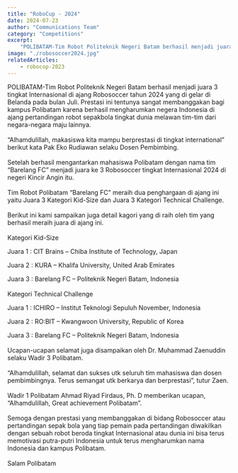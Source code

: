 ```yaml
---
title: "RoboCup - 2024"
date: 2024-07-23
author: "Communications Team"
category: "Competitions"
excerpt:
    "POLIBATAM-Tim Robot Politeknik Negeri Batam berhasil menjadi juara 3 tingkat Internasional di ajang Robosoccer tahun 2024 yang di gelar di Belanda pada bulan Juli."
image: "./robosoccer2024.jpg"
relatedArticles:
    - robocop-2023
---
```

POLIBATAM-Tim Robot Politeknik Negeri Batam berhasil menjadi juara 3 tingkat Internasional di ajang Robosoccer tahun 2024 yang di gelar di Belanda pada bulan Juli. Prestasi ini tentunya sangat membanggakan bagi kampus Polibatam karena berhasil mengharumkan negera Indonesia di ajang pertandingan robot sepakbola tingkat dunia melawan tim-tim dari negara-negara maju lainnya.
<br/>
<br/>
“Alhamdulillah, makasiswa kita mampu berprestasi di tingkat international” berikut kata Pak Eko Rudiawan selaku Dosen Pembimbing.
<br/>
<br/>
Setelah berhasil mengantarkan mahasiswa Polibatam dengan nama tim “Barelang FC” menjadi juara ke 3 Robosoccer tingkat Internasional 2024 di negeri Kincir Angin itu.
<br/>
<br/>
Tim Robot Polibatam “Barelang FC” meraih dua penghargaan di ajang ini yaitu Juara 3 Kategori Kid-Size dan Juara 3 Kategori Technical Challenge.
<br/>
<br/>
Berikut ini kami sampaikan juga detail kagori yang di raih oleh tim yang berhasil meraih juara di ajang ini.
<br/>
<br/>
Kategori Kid-Size

Juara 1 : CIT Brains – Chiba Institute of Technology, Japan

Juara 2 : KURA – Khalifa University, United Arab Emirates

Juara 3 : Barelang FC – Politeknik Negeri Batam, Indonesia
<br/>
<br/>
Kategori Technical Challenge

Juara 1 : ICHIRO – Institut Teknologi Sepuluh November, Indonesia

Juara 2 : RO:BIT – Kwangwoon University, Republic of Korea

Juara 3 : Barelang FC – Politeknik Negeri Batam, Indonesia
<br/>
<br/>
Ucapan-ucapan selamat juga disampaikan oleh Dr. Muhammad Zaenuddin selaku Wadir 3 Polibatam.
<br/>
<br/>
“Alhamdulillah, selamat dan sukses utk seluruh tim mahasiswa dan dosen pembimbingnya. Terus semangat utk berkarya dan berprestasi”, tutur Zaen.
<br/>
<br/>
Wadir 1 Polibatam Ahmad Riyad Firdaus, Ph. D memberikan ucapan, “Alhamdulillah, Great achievement Polibatam”.
<br/>
<br/>
Semoga dengan prestasi yang membanggakan di bidang Robosoccer atau pertandingan sepak bola yang tiap pemain pada pertandingan diwakilkan dengan sebuah robot beroda tingkat Internasional atau dunia ini bisa terus memotivasi putra-putri Indonesia untuk terus mengharumkan nama Indonesia dan kampus Polibatam.
<br/>
<br/>
Salam Polibatam